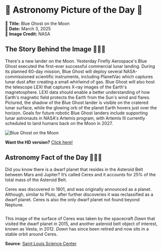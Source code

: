 # 🌌 Astronomy Picture of the Day 🌌
🔭 **Title:** Blue Ghost on the Moon  
📅 **Date:** March 3, 2025  
📸 **Image Credit:** NASA  

## The Story Behind the Image 🧑‍🚀🔭
There's a new lander on the Moon. Yesterday Firefly Aerospace's Blue Ghost executed the first-ever successful commercial lunar landing. During its planned 60-day mission, Blue Ghost will deploy several NASA-commissioned scientific instruments, including PlanetVac which captures lunar dust after creating a small whirlwind of gas. Blue Ghost will also host the telescope LEXI that captures X-ray images of the Earth's magnetosphere. LEXI data should enable a better understanding of how Earth's magnetic field protects the Earth from the Sun's wind and flares.  Pictured, the shadow of the Blue Ghost lander is visible on the cratered lunar surface, while the glowing orb of the planet Earth hovers just over the horizon. Goals for future robotic Blue Ghost landers include supporting lunar astronauts in NASA's Artemis program, with Artemis III currently scheduled to land humans back on the Moon in 2027.

![Blue Ghost on the Moon](https://apod.nasa.gov/apod/image/2503/BlueGhostShadow_Firefly_960.jpg)

**Want the HD version?** [Click here!](https://apod.nasa.gov/apod/image/2503/BlueGhostShadow_Firefly_4096.jpg)

## Astronomy Fact of the Day 👩‍🚀🚀
<p>Did you know there is a dwarf planet that resides in the Asteroid Belt between Mars and Jupiter? It’s called Ceres and it accounts for 25% of the total mass of the Asteroid Belt.</p>
<p>Ceres was discovered in 1801, and was originally announced as a planet. Although, similar to Pluto, after further discoveries it was reclassified as a dwarf planet. Ceres is also the only dwarf planet not found beyond Neptune.</p>
<p><img src="https://www.slsc.org/wp-content/uploads/2025/02/mar-2.jpg" alt=""/></p>
<p>This image of the surface of Ceres was taken by the spacecraft <i>Dawn</i> that visited the dwarf planet in 2015, and another asteroid belt object of interest, known as Vesta, in 2012. <i>Dawn</i> has since been retired and now sits in a stable orbit around Ceres.</p>

**Source**: [Saint Louis Science Center](https://www.slsc.org/astronomy-fact-of-the-day-march-2-2025/)
